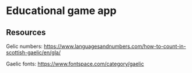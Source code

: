 # Educational game app

## Resources

Gelic numbers:
https://www.languagesandnumbers.com/how-to-count-in-scottish-gaelic/en/gla/

Gaelic fonts:
https://www.fontspace.com/category/gaelic
